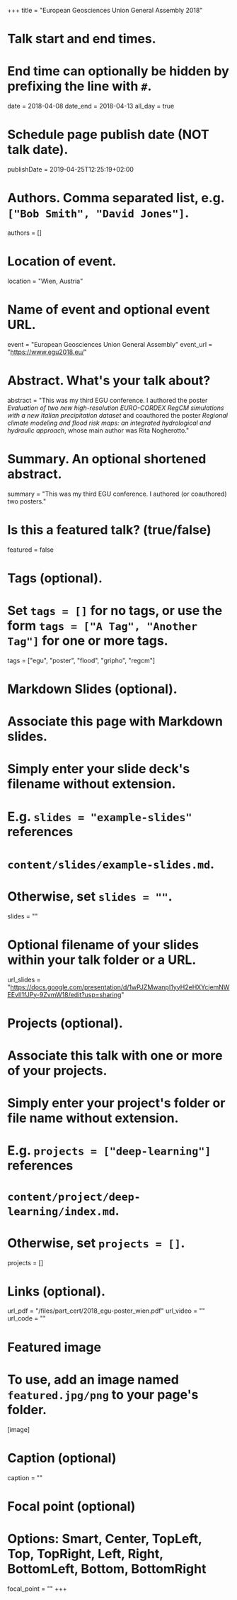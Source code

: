 +++
title = "European Geosciences Union General Assembly 2018"

# Talk start and end times.
#   End time can optionally be hidden by prefixing the line with `#`.
date = 2018-04-08
date_end = 2018-04-13
all_day = true

# Schedule page publish date (NOT talk date).
publishDate = 2019-04-25T12:25:19+02:00

# Authors. Comma separated list, e.g. `["Bob Smith", "David Jones"]`.
authors = []

# Location of event.
location = "Wien, Austria"

# Name of event and optional event URL.
event = "European Geosciences Union General Assembly"
event_url = "https://www.egu2018.eu/"

# Abstract. What's your talk about?
abstract = "This was my third EGU conference. I authored the poster _Evaluation of two new high-resolution EURO-CORDEX RegCM simulations with a new Italian precipitation dataset_ and coauthored the poster _Regional climate modeling and flood risk maps: an integrated hydrological and hydraulic approach_, whose main author was Rita Nogherotto."

# Summary. An optional shortened abstract.
summary = "This was my third EGU conference. I authored (or coauthored) two posters."

# Is this a featured talk? (true/false)
featured = false

# Tags (optional).
#   Set `tags = []` for no tags, or use the form `tags = ["A Tag", "Another Tag"]` for one or more tags.
tags = ["egu", "poster", "flood", "gripho", "regcm"]

# Markdown Slides (optional).
#   Associate this page with Markdown slides.
#   Simply enter your slide deck's filename without extension.
#   E.g. `slides = "example-slides"` references 
#   `content/slides/example-slides.md`.
#   Otherwise, set `slides = ""`.
slides = ""

# Optional filename of your slides within your talk folder or a URL.
url_slides = "https://docs.google.com/presentation/d/1wPJZMwanpI1yyH2eHXYcjemNWEEvlI1fJPy-9ZvmW18/edit?usp=sharing"

# Projects (optional).
#   Associate this talk with one or more of your projects.
#   Simply enter your project's folder or file name without extension.
#   E.g. `projects = ["deep-learning"]` references 
#   `content/project/deep-learning/index.md`.
#   Otherwise, set `projects = []`.
projects = []

# Links (optional).
url_pdf = "/files/part_cert/2018_egu-poster_wien.pdf"
url_video = ""
url_code = ""

# Featured image
# To use, add an image named `featured.jpg/png` to your page's folder. 
[image]
  # Caption (optional)
  caption = ""

  # Focal point (optional)
  # Options: Smart, Center, TopLeft, Top, TopRight, Left, Right, BottomLeft, Bottom, BottomRight
  focal_point = ""
+++

